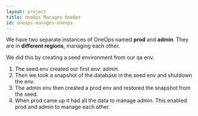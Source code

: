 ```yaml
---
layout: project
title: OneOps Manages OneOps
id: oneops-manages-oneops
---
```

We have two separate instances of OneOps named **prod** and **admin**.
They are in **different regions**, managing each other.

We did this by creating a seed environment from our qa env.

1. The seed env created our first env: admin.
2. Then we took a snapshot of the database in the seed env and shutdown the env.
3. The admin env then created a prod env and restored the snapshot from the seed.
4. When prod came up it had all the data to manage admin. This enabled prod and admin to manage each other.
